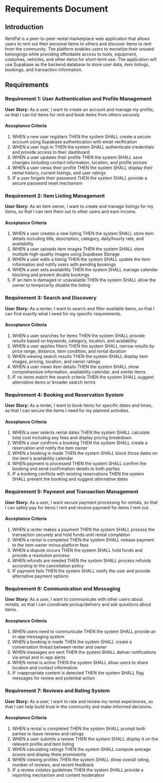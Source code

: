 # Requirements Document

## Introduction

RentPal is a peer-to-peer rental marketplace web application that allows users to rent out their personal items to others and discover items to rent from the community. The platform enables users to monetize their unused belongings while providing affordable access to tools, equipment, costumes, vehicles, and other items for short-term use. The application will use Supabase as the backend database to store user data, item listings, bookings, and transaction information.

## Requirements

### Requirement 1: User Authentication and Profile Management

**User Story:** As a user, I want to create an account and manage my profile, so that I can list items for rent and book items from others securely.

#### Acceptance Criteria

1. WHEN a new user registers THEN the system SHALL create a secure account using Supabase authentication with email verification
2. WHEN a user logs in THEN the system SHALL authenticate credentials and provide access to their dashboard
3. WHEN a user updates their profile THEN the system SHALL save changes including contact information, location, and profile picture
4. WHEN a user views their profile THEN the system SHALL display their rental history, current listings, and user ratings
5. IF a user forgets their password THEN the system SHALL provide a secure password reset mechanism

### Requirement 2: Item Listing Management

**User Story:** As an item owner, I want to create and manage listings for my items, so that I can rent them out to other users and earn income.

#### Acceptance Criteria

1. WHEN a user creates a new listing THEN the system SHALL store item details including title, description, category, daily/hourly rate, and availability
2. WHEN a user uploads item images THEN the system SHALL store multiple high-quality images using Supabase Storage
3. WHEN a user edits a listing THEN the system SHALL update the item information and notify users with pending bookings
4. WHEN a user sets availability THEN the system SHALL manage calendar blocking and prevent double bookings
5. IF an item is damaged or unavailable THEN the system SHALL allow the owner to temporarily disable the listing

### Requirement 3: Search and Discovery

**User Story:** As a renter, I want to search and filter available items, so that I can find exactly what I need for my specific requirements.

#### Acceptance Criteria

1. WHEN a user searches for items THEN the system SHALL provide results based on keywords, category, location, and availability
2. WHEN a user applies filters THEN the system SHALL narrow results by price range, distance, item condition, and rental duration
3. WHEN viewing search results THEN the system SHALL display item images, pricing, location, and owner ratings
4. WHEN a user views item details THEN the system SHALL show comprehensive information, availability calendar, and similar items
5. IF no items match the search criteria THEN the system SHALL suggest alternative items or broader search terms

### Requirement 4: Booking and Reservation System

**User Story:** As a renter, I want to book items for specific dates and times, so that I can secure the items I need for my planned activities.

#### Acceptance Criteria

1. WHEN a user selects rental dates THEN the system SHALL calculate total cost including any fees and display pricing breakdown
2. WHEN a user confirms a booking THEN the system SHALL create a reservation and notify the item owner
3. WHEN a booking is made THEN the system SHALL block those dates on the item's availability calendar
4. WHEN payment is processed THEN the system SHALL confirm the booking and send confirmation details to both parties
5. IF a booking conflicts with existing reservations THEN the system SHALL prevent the booking and suggest alternative dates

### Requirement 5: Payment and Transaction Management

**User Story:** As a user, I want secure payment processing for rentals, so that I can safely pay for items I rent and receive payment for items I rent out.

#### Acceptance Criteria

1. WHEN a renter makes a payment THEN the system SHALL process the transaction securely and hold funds until rental completion
2. WHEN a rental is completed THEN the system SHALL release payment to the item owner minus platform fees
3. WHEN a dispute occurs THEN the system SHALL hold funds and provide a resolution process
4. WHEN refunds are needed THEN the system SHALL process refunds according to the cancellation policy
5. IF payment fails THEN the system SHALL notify the user and provide alternative payment options

### Requirement 6: Communication and Messaging

**User Story:** As a user, I want to communicate with other users about rentals, so that I can coordinate pickup/delivery and ask questions about items.

#### Acceptance Criteria

1. WHEN users need to communicate THEN the system SHALL provide an in-app messaging system
2. WHEN a booking is made THEN the system SHALL create a conversation thread between renter and owner
3. WHEN messages are sent THEN the system SHALL deliver notifications via email and in-app alerts
4. WHEN rental is active THEN the system SHALL allow users to share location and contact information
5. IF inappropriate content is detected THEN the system SHALL flag messages for review and potential action

### Requirement 7: Reviews and Rating System

**User Story:** As a user, I want to rate and review my rental experiences, so that I can help build trust in the community and make informed decisions.

#### Acceptance Criteria

1. WHEN a rental is completed THEN the system SHALL prompt both parties to leave reviews and ratings
2. WHEN a user submits a review THEN the system SHALL display it on the relevant profile and item listing
3. WHEN calculating ratings THEN the system SHALL compute average scores and display them prominently
4. WHEN viewing profiles THEN the system SHALL show overall rating, number of reviews, and recent feedback
5. IF a review violates guidelines THEN the system SHALL provide a reporting mechanism and content moderation
